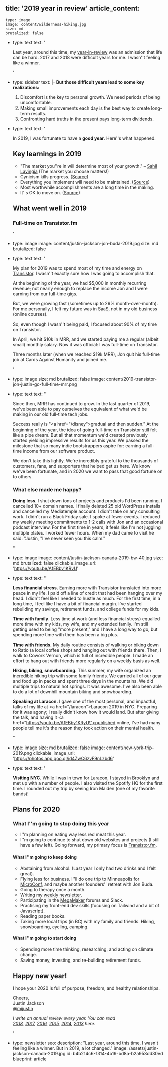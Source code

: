 title: '2019 year in review'
article_content:
  -
    type: image
    image: content/wilderness-hiking.jpg
    size: md
    brutalized: false
  -
    type: text
    text: '<p>Last year, around this time, my <a href="/2018-review">year-in-review</a> was an admission that life can be hard. 2017 and 2018 were difficult years for me. I wasn''t feeling like a winner.</p>'
  -
    type: sidebar
    text: |-
      **But those difficult years lead to some key realizations:**

      1. Discomfort is the key to personal growth. We need periods of being uncomfortable.
      2. Making small improvements each day is the best way to create long-term results.
      3. Confronting hard truths in the present pays long-term dividends.
  -
    type: text
    text: '<p>In 2019, I was fortunate to have a <b>good year</b>. Here''s what happened.<br></p><h2>Key learnings in 2019</h2><ul><li>"The market you''re in will determine most of your growth." – <a href="https://twitter.com/shl/status/1207333860268077058">Sahil Lavingia</a> (The market you choose matters!)</li><li>Cynicism kills progress. (<a href="/cynical">Source</a>)</li><li>Everything you implement will need to be maintained. (<a href="https://twitter.com/mijustin/status/1207691055404965888">Source</a>)</li><li>Most worthwhile accomplishments are a long time in the making. </li><li>It''s OK to move on. (<a href="https://justinjackson.ca/moving-on">Source</a>)</li></ul><h2>What went well in 2019</h2><h3>Full-time on Transistor.fm</h3>'
  -
    type: image
    image: content/justin-jackson-jon-buda-2019.jpg
    size: md
    brutalized: false
  -
    type: text
    text: '<p>My plan for 2019 was to spend most of my time and energy on <a href="https://transistor.fm/?via=justin">Transistor</a>. I wasn''t exactly sure how I was going to accomplish that.</p><p>At the beginning of the year, we had $5,000 in monthly recurring revenue; not nearly enough to replace the income Jon and I were earning from our full-time gigs.</p><p>But, we were growing fast (sometimes up to 29% month-over-month). For me personally, I felt my future was in SaaS, not in my old business (online courses).</p><p>So, even though I wasn''t being paid, I focused about 90% of my time on Transistor.</p><p>In April, we hit $10k in MRR, and we started paying me a regular (albeit small) monthly salary. Now it was official: I was full-time on Transistor.</p><p>Three months later (when we reached $19k MRR), Jon quit his full-time job at Cards Against Humanity and joined me.</p>'
  -
    type: image
    size: md
    brutalized: false
    image: content/2019-transistor-jon-justin-go-full-time-mrr.png
  -
    type: text
    text: "<p>Since then, MRR has continued to grow. In the last quarter of 2019, we've been able to pay ourselves the equivalent of what we'd be making in our old full-time tech jobs.</p><p>Success really is \"<a href=\"/disney\">gradual and then sudden</a>.\" At the beginning of the year, the idea of going full-time on Transistor still felt like a pipe dream. But all that momentum we'd created previously started yielding impressive results for us this year. We passed the milestone that so many indie bootstrappers aspire for: earning a full-time income from our software product.</p><p>We don't take this lightly. We're incredibly grateful to the thousands of customers, fans, and supporters that helped get us here. We know we've been fortunate, and in 2020 we want to pass that good fortune on to others.</p><h3>What else made me happy?</h3><p><b>Doing less</b>. I shut down tons of projects and products I'd been running. I cancelled 10+ domain names. I finally deleted 25 old WordPress installs and cancelled my Mediatemple account. I didn't take on any consulting work. I didn't run a Black Friday sale. I spoke at fewer events. I reduced my weekly meeting commitments to 1-2 calls with Jon and an occasional podcast interview. For the first time in years, it feels like I'm not juggling multiple plates. I worked fewer hours. When my dad came to visit he said: \"Justin, \"I've never seen you this calm.\" </p>"
  -
    type: image
    image: content/justin-jackson-canada-2019-bw-40.jpg
    size: md
    brutalized: false
    clickable_image_url: 'https://youtu.be/AfEBby1KRyU'
  -
    type: text
    text: "<p><b>Less financial stress.</b> Earning more with Transistor translated into more peace in my life. I paid off a line of credit that had been hanging over my head. I didn't feel like I needed to hustle as much. For the first time, in a long time, I feel like I have a bit of financial margin. I've started rebuilding my savings, retirement funds, and college funds for my kids.</p><p><b>Time with family</b>. Less time at work (and less financial stress) equalled more time with my kids, my wife, and my extended family. I'm still getting used to being \"more present,\" and I have a long way to go, but spending more time with them has been a big plus.</p><p><b>Time with friends.</b> My daily routine consists of walking or biking down to Ratio (a local coffee shop) and hanging out with friends there. Then, I walk to Cowork Vernon, which is full of incredible people. I made an effort to hang out with friends more regularly on a weekly basis as well.</p><p><b>Hiking, biking, snowboarding.</b> This summer, my wife organized an incredible hiking trip with some family friends. We carried all of our gear and food up in packs and spent three days in the mountains. We did multiple trips to natural hot springs. It was awesome. I've also been able to do a lot of downhill mountain biking and snowboarding.</p><p><b>Speaking at Laracon.</b> I gave one of the most personal, and impactful, talks of my life at <a href=\"/laracon\">Laracon 2019 in NYC</a>. Preparing for it was agony; I really didn't know how it would land. But after giving the talk, and having it <a href=\"https://youtu.be/AfEBby1KRyU\">published online</a>, I've had many people tell me it's the reason they took action on their mental health.</p>"
  -
    type: image
    size: md
    brutalized: false
    image: content/new-york-trip-2019.png
    clickable_image_url: 'https://photos.app.goo.gl/jd4ZwC6zyF9nLzbd6'
  -
    type: text
    text: '<p><b>Visiting NYC.</b> While I was in town for Laracon, I stayed in Brooklyn and met up with a number of people. I also visited the Spotify HQ for the first time. I rounded out my trip by seeing Iron Maiden (one of my favorite bands)!</p><h2>Plans for 2020<br></h2><h3>What I''m going to stop doing this year<br></h3><ul><li>I''m planning on eating way less red meat this year.</li><li>I''m going to continue to shut down old websites and projects (I still have a few left). Going forward, my primary focus is <a href="https://transistor.fm/?via=justin">Transistor.fm</a>.</li></ul><h4>What I''m going to keep doing</h4><ul><li>Abstaining from alcohol. (Last year I only had two drinks and I felt great).</li><li>Flying less for business. I''ll do one trip to Minneapolis for <a href="/microconf">MicroConf</a>, and maybe another founders'' retreat with Jon Buda.</li><li>Going to therapy once a month.</li><li>Writing my <a href="/newsletter">weekly newsletter</a>.</li><li>Participating in the&nbsp;<a href="https://megamaker.co/club">MegaMaker</a>&nbsp;forums and Slack.</li><li>Practising my front-end dev skills (focusing on Tailwind and a bit of Javascript).</li><li>Reading paper books.&nbsp;</li><li>Taking more local trips (in BC) with my family and friends. Hiking, snowboarding, cycling, camping.</li></ul><h4>What I''m going to start doing</h4><ul><li>Spending more time thinking, researching, and acting on climate change.</li><li>Saving money, investing, and re-building retirement funds.</li></ul><h2>Happy new year!</h2><p>I hope your 2020 is full of purpose, freedom, and healthy relationships.<br></p><p>Cheers,<br>Justin Jackson<br><a href="https://twitter.com/mijustin">@mijustin</a></p><p><i>I write an annual review every year. You can read <a href="/2018-review">2018</a>,&nbsp;<a href="https://justinjackson.ca/2017-review/">2017</a>,&nbsp;<a href="https://justinjackson.ca/2016-review/">2016</a>,&nbsp;<a href="https://justinjackson.ca/2015-in-review/">2015</a>,&nbsp;<a href="https://justinjackson.ca/2014-a-year-of-making-stuff/">2014</a>,&nbsp;<a href="https://justinjackson.ca/2013-revenue-stats/">2013</a>&nbsp;here.</i></p>'
  -
    type: newsletter
seo:
  description: "Last year, around this time, I wasn't feeling like a winner. But in 2019, a lot changed."
  image: /assets/justin-jackson-canada-2019.jpg
id: b4b214c6-1314-4b19-bd8a-b2a953dd30ed
blueprint: article
